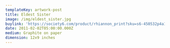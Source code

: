 ```yaml
---
templateKey: artwork-post
title: Eldest Sister
image: /img/eldest_sister.jpg
buylink: 'https://society6.com/product/rhiannon_print?sku=s6-450532p4a1v45'
date: 2011-02-02T05:00:00.000Z
medium: Graphite on paper
dimension: 12x9 inches
---
```


